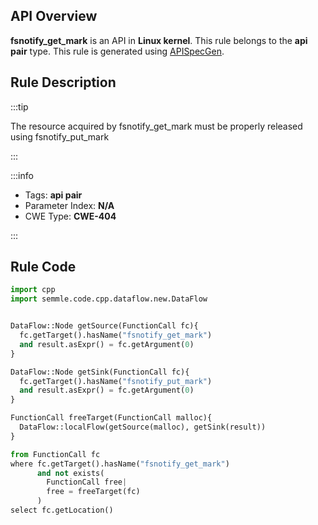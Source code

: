 ---
---


## API Overview
**fsnotify_get_mark** is an API in **Linux kernel**. This rule belongs to the **api pair** type. This rule is generated using [APISpecGen](../../tools/APISpecGen).
## Rule Description

:::tip

The resource acquired by fsnotify_get_mark must be properly released using fsnotify_put_mark

:::

:::info

- Tags: **api pair**
- Parameter Index: **N/A**
- CWE Type: **CWE-404**

:::

## Rule Code
```python
import cpp
import semmle.code.cpp.dataflow.new.DataFlow


DataFlow::Node getSource(FunctionCall fc){
  fc.getTarget().hasName("fsnotify_get_mark")
  and result.asExpr() = fc.getArgument(0)
}

DataFlow::Node getSink(FunctionCall fc){
  fc.getTarget().hasName("fsnotify_put_mark")
  and result.asExpr() = fc.getArgument(0)
}

FunctionCall freeTarget(FunctionCall malloc){
  DataFlow::localFlow(getSource(malloc), getSink(result))
}

from FunctionCall fc
where fc.getTarget().hasName("fsnotify_get_mark")
      and not exists(
        FunctionCall free| 
        free = freeTarget(fc)
      )
select fc.getLocation()

    
```